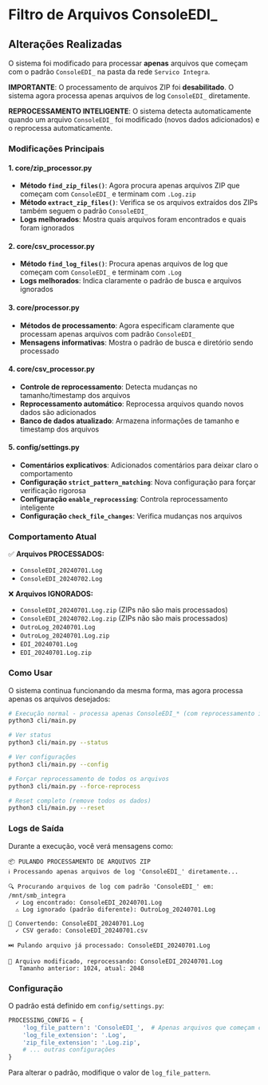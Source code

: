 # Filtro de Arquivos ConsoleEDI_

## Alterações Realizadas

O sistema foi modificado para processar **apenas** arquivos que começam com o padrão `ConsoleEDI_` na pasta da rede `Servico Integra`.

**IMPORTANTE**: O processamento de arquivos ZIP foi **desabilitado**. O sistema agora processa apenas arquivos de log `ConsoleEDI_` diretamente.

**REPROCESSAMENTO INTELIGENTE**: O sistema detecta automaticamente quando um arquivo `ConsoleEDI_` foi modificado (novos dados adicionados) e o reprocessa automaticamente.

### Modificações Principais

#### 1. **core/zip_processor.py**
- **Método `find_zip_files()`**: Agora procura apenas arquivos ZIP que começam com `ConsoleEDI_` e terminam com `.Log.zip`
- **Método `extract_zip_files()`**: Verifica se os arquivos extraídos dos ZIPs também seguem o padrão `ConsoleEDI_`
- **Logs melhorados**: Mostra quais arquivos foram encontrados e quais foram ignorados

#### 2. **core/csv_processor.py**
- **Método `find_log_files()`**: Procura apenas arquivos de log que começam com `ConsoleEDI_` e terminam com `.Log`
- **Logs melhorados**: Indica claramente o padrão de busca e arquivos ignorados

#### 3. **core/processor.py**
- **Métodos de processamento**: Agora especificam claramente que processam apenas arquivos com padrão `ConsoleEDI_`
- **Mensagens informativas**: Mostra o padrão de busca e diretório sendo processado

#### 4. **core/csv_processor.py**
- **Controle de reprocessamento**: Detecta mudanças no tamanho/timestamp dos arquivos
- **Reprocessamento automático**: Reprocessa arquivos quando novos dados são adicionados
- **Banco de dados atualizado**: Armazena informações de tamanho e timestamp dos arquivos

#### 5. **config/settings.py**
- **Comentários explicativos**: Adicionados comentários para deixar claro o comportamento
- **Configuração `strict_pattern_matching`**: Nova configuração para forçar verificação rigorosa
- **Configuração `enable_reprocessing`**: Controla reprocessamento inteligente
- **Configuração `check_file_changes`**: Verifica mudanças nos arquivos

### Comportamento Atual

✅ **Arquivos PROCESSADOS:**
- `ConsoleEDI_20240701.Log`
- `ConsoleEDI_20240702.Log`

❌ **Arquivos IGNORADOS:**
- `ConsoleEDI_20240701.Log.zip` (ZIPs não são mais processados)
- `ConsoleEDI_20240702.Log.zip` (ZIPs não são mais processados)
- `OutroLog_20240701.Log`
- `OutroLog_20240701.Log.zip`
- `EDI_20240701.Log`
- `EDI_20240701.Log.zip`

### Como Usar

O sistema continua funcionando da mesma forma, mas agora processa apenas os arquivos desejados:

```bash
# Execução normal - processa apenas ConsoleEDI_* (com reprocessamento inteligente)
python3 cli/main.py

# Ver status
python3 cli/main.py --status

# Ver configurações
python3 cli/main.py --config

# Forçar reprocessamento de todos os arquivos
python3 cli/main.py --force-reprocess

# Reset completo (remove todos os dados)
python3 cli/main.py --reset
```

### Logs de Saída

Durante a execução, você verá mensagens como:

```
📦 PULANDO PROCESSAMENTO DE ARQUIVOS ZIP
ℹ️ Processando apenas arquivos de log 'ConsoleEDI_' diretamente...

🔍 Procurando arquivos de log com padrão 'ConsoleEDI_' em: /mnt/smb_integra
  ✓ Log encontrado: ConsoleEDI_20240701.Log
  ⚠️ Log ignorado (padrão diferente): OutroLog_20240701.Log

📄 Convertendo: ConsoleEDI_20240701.Log
  ✓ CSV gerado: ConsoleEDI_20240701.csv

⏭️ Pulando arquivo já processado: ConsoleEDI_20240701.Log

🔄 Arquivo modificado, reprocessando: ConsoleEDI_20240701.Log
   Tamanho anterior: 1024, atual: 2048
```

### Configuração

O padrão está definido em `config/settings.py`:

```python
PROCESSING_CONFIG = {
    'log_file_pattern': 'ConsoleEDI_',  # Apenas arquivos que começam com 'ConsoleEDI_'
    'log_file_extension': '.Log',
    'zip_file_extension': '.Log.zip',
    # ... outras configurações
}
```

Para alterar o padrão, modifique o valor de `log_file_pattern`. 